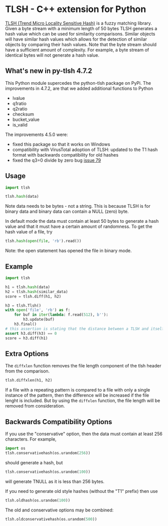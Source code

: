 # TLSH - C++ extension for Python

[TLSH (Trend Micro Locality Sensitive Hash)](https://github.com/trendmicro/tlsh) is a fuzzy matching library.
Given a byte stream with a minimum length of 50 bytes
TLSH generates a hash value which can be used for similarity comparisons.
Similar objects will have similar hash values which allows for
the detection of similar objects by comparing their hash values.  Note that
the byte stream should have a sufficient amount of complexity.  For example,
a byte stream of identical bytes will not generate a hash value.

## What's new in py-tlsh 4.7.2
This Python module supercedes the python-tlsh package on PyPi.
The improvements in 4.7.2, are that we added additional functions to Python
* lvalue
* q1ratio
* q2ratio
* checksum
* bucket_value
* is_valid

The improvements 4.5.0 were:
* fixed this package so that it works on Windows
* compatibility with VirusTotal adoption of TLSH: updated to the T1 hash format with backwards compatibility for old hashes
* fixed the q3=0 divide by zero bug [issue 79](https://github.com/trendmicro/tlsh/issues/79)

## Usage

```python
import tlsh

tlsh.hash(data)
```

Note data needs to be bytes - not a string.
This is because TLSH is for binary data and binary data can contain a NULL (zero) byte.

In default mode the data must contain at least 50 bytes to generate a hash value and that
it must have a certain amount of randomness.
To get the hash value of a file, try

```python
tlsh.hash(open(file, 'rb').read())
```

Note: the open statement has opened the file in binary mode.

## Example
```python
import tlsh

h1 = tlsh.hash(data)
h2 = tlsh.hash(similar_data)
score = tlsh.diff(h1, h2)

h3 = tlsh.Tlsh()
with open('file', 'rb') as f:
    for buf in iter(lambda: f.read(512), b''):
        h3.update(buf)
    h3.final()
# this assertion is stating that the distance between a TLSH and itself must be zero
assert h3.diff(h3) == 0
score = h3.diff(h1)
```

## Extra Options

The `diffxlen` function removes the file length component of the tlsh header from the comparison.

```python
tlsh.diffxlen(h1, h2)
```

If a file with a repeating pattern is compared to a file with only a single instance of the pattern,
then the difference will be increased if the file lenght is included.
But by using the `diffxlen` function, the file length will be removed from consideration.

## Backwards Compatibility Options

If you use the "conservative" option, then the data must contain at least 256 characters.
For example,

```python
import os
tlsh.conservativehash(os.urandom(256))
```

should generate a hash, but

```python
tlsh.conservativehash(os.urandom(100))
```

will generate TNULL as it is less than 256 bytes.

If you need to generate old style hashes (without the "T1" prefix) then use

```python
tlsh.oldhash(os.urandom(100))
```


The old and conservative options may be combined:

```python
tlsh.oldconservativehash(os.urandom(500))
```
